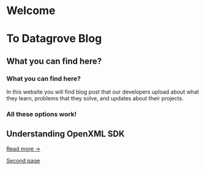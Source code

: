 # Welcome
# To Datagrove Blog

## What you can find here?
### What you can find here?

In this website you will find blog post that our developers upload about what they learn, problems that they solve, and updates about their projects.

### All these options work!
## Understanding OpenXML SDK
[Read more ->](blogposts\october10th.md)

[Second page](/getting-started.md)
